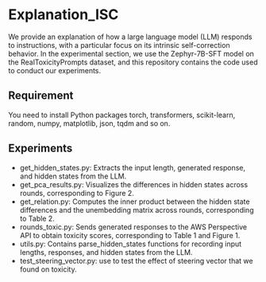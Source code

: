 # Explanation_ISC
We provide an explanation of how a large language model (LLM) responds to instructions, with a particular focus on its intrinsic self-correction behavior. In the experimental section, we use the Zephyr-7B-SFT model on the RealToxicityPrompts dataset, and this repository contains the code used to conduct our experiments.

## Requirement
You need to install Python packages torch, transformers, scikit-learn, random, numpy, matplotlib, json, tqdm and so on. 

## Experiments
- get_hidden_states.py: Extracts the input length, generated response, and hidden states from the LLM.
- get_pca_results.py: Visualizes the differences in hidden states across rounds, corresponding to Figure 2.
- get_relation.py: Computes the inner product between the hidden state differences and the unembedding matrix across rounds, corresponding to Table 2.
- rounds_toxic.py: Sends generated responses to the AWS Perspective API to obtain toxicity scores, corresponding to Table 1 and Figure 1.
- utils.py: Contains parse_hidden_states functions for recording input lengths, responses, and hidden states from the LLM.
- test_steering_vector.py: use to test the effect of steering vector that we found on toxicity.
  
